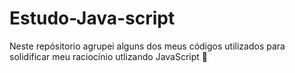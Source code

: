 # Estudo-Java-script

Neste repósitorio agrupei alguns dos meus códigos utilizados para solidificar meu raciocínio utlizando JavaScript 🤯
